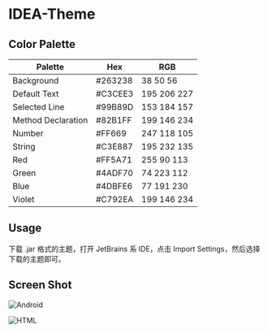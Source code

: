 # IDEA-Theme

Color Palette
-------------

| Palette  | Hex | RGB |
| -------- | --- | --- |
| Background  | \#263238  | 38 50 56 |
| Default Text | \#C3CEE3  | 195 206 227 |
| Selected Line | \#99B89D  | 153 184 157 |
| Method Declaration | \#82B1FF  | 199 146 234 |
| Number | \#FF669  | 247 118 105|
| String | \#C3E887  | 195 232 135 |
| Red | \#FF5A71  | 255 90 113 |
| Green | \#4ADF70  | 74 223 112 |
| Blue | \#4DBFE6  | 77 191 230 |
| Violet | \#C792EA  | 199 146 234 |

## Usage ##
下载 .jar 格式的主题，打开 JetBrains 系 IDE，点击 Import Settings，然后选择下载的主题即可。

## Screen Shot ##
![Android][1]

![HTML][2]

[1]: http://oa3d466mn.bkt.clouddn.com/ThemeHevin_Android.png
[2]: http://oa3d466mn.bkt.clouddn.com/ThemeHevin_Html.png
